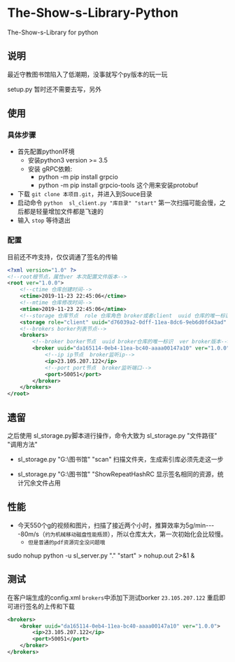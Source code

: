 # The-Show-s-Library-Python
The-Show-s-Library for python
## 说明
最近守教图书馆陷入了低潮期，没事就写个py版本的玩一玩

setup.py 暂时还不需要去写，另外 

## 使用
### 具体步骤
* 首先配置python环境
    * 安装python3 version >= 3.5
    * 安装 gRPC依赖:
        * python -m pip install grpcio  
        * python -m pip install grpcio-tools 这个用来安装protobuf
* 下载 `git clone 本项目.git`，并进入到Souce目录
* 启动命令 `python  sl_client.py "库目录" "start"`  第一次扫描可能会慢，之后都是轻量增加文件都是飞速的
* 输入 `stop` 等待退出

### 配置

目前还不咋支持，仅仅调通了签名的传输

```xml
<?xml version="1.0" ?>
<!--root根节点，属性ver 本次配置文件版本-->
<root ver="1.0.0">
    <!--ctime 仓库创建时间-->
    <ctime>2019-11-23 22:45:06</ctime>
    <!--mtime 仓库修改时间-->
    <mtime>2019-11-23 22:45:06</mtime>
    <!--storage 仓库节点  role 仓库角色 broker或者client  uuid 仓库的唯一标识-->
    <storage role="client" uuid="d76039a2-0dff-11ea-8dc6-9eb6d0fd43ad" />
    <!--brokers borker列表节点-->
    <brokers>
        <!--broker borker节点  uuid broker仓库的唯一标识  ver broker版本-->
        <broker uuid="da165114-0eb4-11ea-bc40-aaaa00147a10" ver="1.0.0">
            <!--ip ip节点  broker监听ip-->
            <ip>23.105.207.122</ip>
            <!--port port节点  broker监听端口-->
            <port>50051</port>
        </broker>
    </brokers>
</root>
```

## 遗留

之后使用 sl_storage.py脚本进行操作，命令大致为  sl_storage.py "文件路径" "调用方法"

* sl_storage.py "G:\\图书馆" "scan"  扫描文件夹，生成索引库必须先走这一步

* sl_storage.py "G:\\图书馆" "ShowRepeatHashRC 显示签名相同的资源，统计冗余文件占用

## 性能

* 今天550个g的视频和图片，扫描了接近两个小时，推算效率为5g/min----80m/s（`约为机械移动磁盘性能瓶颈`），所以仓库太大，第一次初始化会比较慢。
    * `但是普通的pdf资源完全没问题哦`

sudo nohup python -u sl_server.py "." "start" > nohup.out 2>&1 &

## 测试

在客户端生成的config.xml `brokers`中添加下测试borker `23.105.207.122` 重启即可进行签名的上传和下载
```xml
<brokers>
    <broker uuid="da165114-0eb4-11ea-bc40-aaaa00147a10" ver="1.0.0">
        <ip>23.105.207.122</ip>
        <port>50051</port>
    </broker>
</brokers>
```